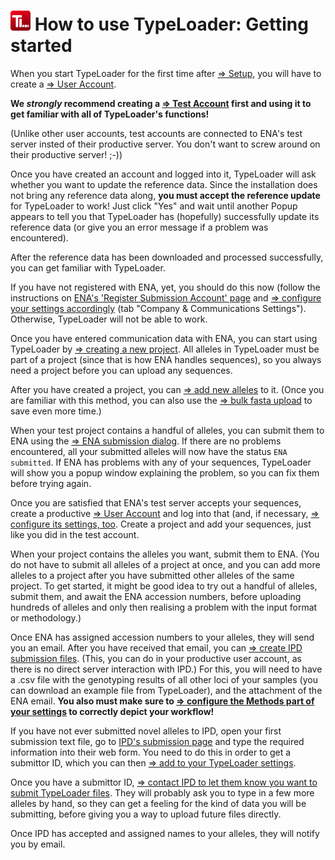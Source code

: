 # ![Icon](images/TypeLoader_32.png) How to use TypeLoader: Getting started
When you start TypeLoader for the first time after [=> Setup](setup.py), you will have to create a [=> User Account](users.md). 

**We *strongly* recommend creating a [=> Test Account](users_test.md) first and using it to get familiar with all of TypeLoader's functions!**

(Unlike other user accounts, test accounts are connected to ENA's test server insted of their productive server. You don't want to screw around on their productive server! ;-))

Once you have created an account and logged into it, TypeLoader will ask whether you want to update the reference data. Since the installation does not bring any reference data along, **you must accept the reference update** for TypeLoader to work!
Just click "Yes" and wait until another Popup appears to tell you that TypeLoader has (hopefully) successfully update its reference data (or give you an error message if a problem was encountered).

After the reference data has been downloaded and processed successfully, you can get familiar with TypeLoader.

If you have not registered with ENA, yet, you should do this now (follow the instructions on [ENA's 'Register Submission Account' page](https://ena-docs.readthedocs.io/en/latest/reg_01.html) and [=> configure your settings accordingly](settings.md) (tab "Company & Communications Settings"). Otherwise, TypeLoader will not be able to work.

Once you have entered communication data with ENA, you can start using TypeLoader by [=> creating a new project](new_project.md). All alleles in TypeLoader must be part of a project (since that is how ENA handles sequences), so you always need a project before you can upload any sequences.

After you have created a project, you can [=> add new alleles](new_allele.md) to it. (Once you are familiar with this method, you can also use the [=> bulk fasta upload](new_allele_bulk.md) to save even more time.)

When your test project contains a handful of alleles, you can submit them to ENA using the [=> ENA submission dialog](submission_ena.md). If there are no problems encountered, all your submitted alleles will now have the status ``ENA submitted``. If ENA has problems with any of your sequences, TypeLoader will show you a popup window explaining the problem, so you can fix them before trying again. 

Once you are satisfied that ENA's test server accepts your sequences, create a productive [=> User Account](users.md) and log into that (and, if necessary, [=> configure its settings, too](settings.md). Create a project and add your sequences, just like you did in the test account.

When your project contains the alleles you want, submit them to ENA. (You do not have to submit all alleles of a project at once, and you can add more alleles to a project after you have submitted other alleles of the same project. To get started, it might be good idea to try out a handful of alleles, submit them, and await the ENA accession numbers, before uploading hundreds of alleles and only then realising a problem with the input format or methodology.)

Once ENA has assigned accession numbers to your alleles, they will send you an email. After you have received that email, you can [=> create IPD submission files](submission_ipd.md). (This, you can do in your productive user account, as there is no direct server interaction with IPD.) For this, you will need to have a .csv file with the genotyping results of all other loci of your samples (you can download an example file from TypeLoader), and the attachment of the ENA email. **You also must make sure to [=> configure the Methods part of your settings](settings.md) to correctly depict your workflow!** 

If you have not ever submitted novel alleles to IPD, open your first submission text file, go to [IPD's submission page](https://www.ebi.ac.uk/ipd/imgt/hla/subs/submit.html) and type the required information into their web form. You need to do this in order to get a submittor ID, which you can then [=> add to your TypeLoader settings](settings.md). 

Once you have a submittor ID, [=> contact IPD to let them know you want to submit TypeLoader files](ipd.md). They will probably ask you to type in a few more alleles by hand, so they can get a feeling for the kind of data you will be submitting, before giving you a way to upload future files directly.

Once IPD has accepted and assigned names to your alleles, they will notify you by email. 